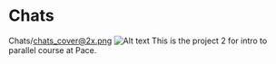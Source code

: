 # Chats
Chats/chats_cover@2x.png
![Alt text](Chats/chats_cover@2x.png?raw=true "Title")
This is the project 2 for intro to parallel course at Pace.
